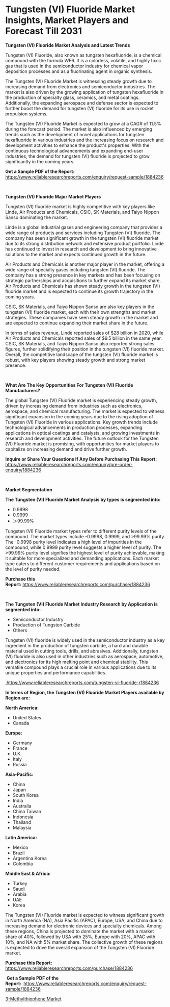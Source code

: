 <p><h1>Tungsten (VI) Fluoride Market Insights, Market Players and Forecast Till 2031</h1></p><p><strong>Tungsten (VI) Fluoride Market Analysis and Latest Trends</strong></p>
<p><p>Tungsten (VI) Fluoride, also known as tungsten hexafluoride, is a chemical compound with the formula WF6. It is a colorless, volatile, and highly toxic gas that is used in the semiconductor industry for chemical vapor deposition processes and as a fluorinating agent in organic synthesis.</p><p>The Tungsten (VI) Fluoride Market is witnessing steady growth due to increasing demand from electronics and semiconductor industries. The market is also driven by the growing application of tungsten hexafluoride in the production of specialty glass, ceramics, and metal coatings. Additionally, the expanding aerospace and defense sector is expected to further boost the demand for tungsten (VI) fluoride for its use in rocket propulsion systems.</p><p>The Tungsten (VI) Fluoride Market is expected to grow at a CAGR of 11.5% during the forecast period. The market is also influenced by emerging trends such as the development of novel applications for tungsten hexafluoride in various industries and the increasing focus on research and development activities to enhance the product's properties. With the continuous technological advancements and expanding end-user industries, the demand for tungsten (VI) fluoride is projected to grow significantly in the coming years.</p></p>
<p><strong>Get a Sample PDF of the Report:&nbsp;</strong> <a href="https://www.reliableresearchreports.com/enquiry/request-sample/1884236">https://www.reliableresearchreports.com/enquiry/request-sample/1884236</a></p>
<p>&nbsp;</p>
<p><strong>Tungsten (VI) Fluoride Major Market Players</strong></p>
<p><p>Tungsten (VI) fluoride market is highly competitive with key players like Linde, Air Products and Chemicals, CSIC, SK Materials, and Taiyo Nippon Sanso dominating the market. </p><p>Linde is a global industrial gases and engineering company that provides a wide range of products and services including Tungsten (VI) fluoride. The company has seen significant growth in the tungsten (VI) fluoride market due to its strong distribution network and extensive product portfolio. Linde has continued to invest in research and development to bring innovative solutions to the market and expects continued growth in the future.</p><p>Air Products and Chemicals is another major player in the market, offering a wide range of specialty gases including tungsten (VI) fluoride. The company has a strong presence in key markets and has been focusing on strategic partnerships and acquisitions to further expand its market share. Air Products and Chemicals has shown steady growth in the tungsten (VI) fluoride market and is expected to continue its growth trajectory in the coming years.</p><p>CSIC, SK Materials, and Taiyo Nippon Sanso are also key players in the tungsten (VI) fluoride market, each with their own strengths and market strategies. These companies have seen steady growth in the market and are expected to continue expanding their market share in the future.</p><p>In terms of sales revenue, Linde reported sales of $28 billion in 2020, while Air Products and Chemicals reported sales of $9.5 billion in the same year. CSIC, SK Materials, and Taiyo Nippon Sanso also reported strong sales figures, further solidifying their position in the tungsten (VI) fluoride market. Overall, the competitive landscape of the tungsten (VI) fluoride market is robust, with key players showing steady growth and strong market presence.</p></p>
<p>&nbsp;</p>
<p><strong>What Are The Key Opportunities For Tungsten (VI) Fluoride Manufacturers?</strong></p>
<p><p>The global Tungsten (VI) Fluoride market is experiencing steady growth, driven by increasing demand from industries such as electronics, aerospace, and chemical manufacturing. The market is expected to witness significant expansion in the coming years due to the rising adoption of Tungsten (VI) Fluoride in various applications. Key growth trends include technological advancements in production processes, expanding applications in optical coatings and catalysts, and growing investments in research and development activities. The future outlook for the Tungsten (VI) Fluoride market is promising, with opportunities for market players to capitalize on increasing demand and drive further growth.</p></p>
<p><strong>Inquire or Share Your Questions If Any Before Purchasing This Report:</strong> <a href="https://www.reliableresearchreports.com/enquiry/pre-order-enquiry/1884236">https://www.reliableresearchreports.com/enquiry/pre-order-enquiry/1884236</a></p>
<p>&nbsp;</p>
<p><strong>Market Segmentation</strong></p>
<p><strong>The Tungsten (VI) Fluoride Market Analysis by types is segmented into:</strong></p>
<p><ul><li>0.9998</li><li>0.9999</li><li>＞99.99%</li></ul></p>
<p><p>Tungsten (VI) Fluoride market types refer to different purity levels of the compound. The market types include -0.9998, 0.9999, and >99.99% purity. The -0.9998 purity level indicates a high level of impurities in the compound, while 0.9999 purity level suggests a higher level of purity. The >99.99% purity level signifies the highest level of purity achievable, making it suitable for more specialized and demanding applications. Each market type caters to different customer requirements and applications based on the level of purity needed.</p></p>
<p><strong>Purchase this Report:&nbsp;</strong><a href="https://www.reliableresearchreports.com/purchase/1884236">https://www.reliableresearchreports.com/purchase/1884236</a></p>
<p>&nbsp;</p>
<p><strong>The Tungsten (VI) Fluoride Market Industry Research by Application is segmented into:</strong></p>
<p><ul><li>Semiconductor Industry</li><li>Production of Tungsten Carbide</li><li>Others</li></ul></p>
<p><p>Tungsten (VI) fluoride is widely used in the semiconductor industry as a key ingredient in the production of tungsten carbide, a hard and durable material used in cutting tools, drills, and abrasives. Additionally, tungsten (VI) fluoride is also used in other industries such as aerospace, automotive, and electronics for its high melting point and chemical stability. This versatile compound plays a crucial role in various applications due to its unique properties and performance capabilities.</p></p>
<p><a href="https://www.reliableresearchreports.com/tungsten-vi-fluoride-r1884236">&nbsp;https://www.reliableresearchreports.com/tungsten-vi-fluoride-r1884236</a></p>
<p><strong>In terms of Region, the Tungsten (VI) Fluoride Market Players available by Region are:</strong></p>
<p>
    <p> <strong> North America: </strong>
        <ul>
            <li>United States</li>
            <li>Canada</li>
        </ul>
        </p> 
    <p> <strong> Europe: </strong>
        <ul>
            <li>Germany</li>
            <li>France</li>
            <li>U.K.</li>
            <li>Italy</li>
            <li>Russia</li>
        </ul>
        </p> 
    <p> <strong> Asia-Pacific: </strong>
        <ul>
            <li>China</li>
            <li>Japan</li>
            <li>South Korea</li>
            <li>India</li>
            <li>Australia</li>
            <li>China Taiwan</li>
            <li>Indonesia</li>
            <li>Thailand</li>
            <li>Malaysia</li>
        </ul>
        </p> 
    <p> <strong> Latin America: </strong>
        <ul>
            <li>Mexico</li>
            <li>Brazil</li>
            <li>Argentina Korea</li>
            <li>Colombia</li>
        </ul>
        </p> 
    <p> <strong> Middle East & Africa: </strong>
        <ul>
            <li>Turkey</li>
            <li>Saudi</li>
            <li>Arabia</li>
            <li>UAE</li>
            <li>Korea</li>
        </ul>
    </p>
    </p>
<p><p>The Tungsten (VI) Fluoride market is expected to witness significant growth in North America (NA), Asia Pacific (APAC), Europe, USA, and China due to increasing demand for electronic devices and specialty chemicals. Among these regions, China is projected to dominate the market with a market share of 40%, followed by USA with 25%, Europe with 20%, APAC with 10%, and NA with 5% market share. The collective growth of these regions is expected to drive the overall expansion of the Tungsten (VI) Fluoride market.</p></p>
<p><strong>Purchase this Report: </strong><a href="https://www.reliableresearchreports.com/purchase/1884236">https://www.reliableresearchreports.com/purchase/1884236</a></p>
<p>&nbsp;<strong>Get a Sample PDF of the Report:&nbsp;&nbsp;</strong><a href="https://www.reliableresearchreports.com/enquiry/request-sample/1884236">https://www.reliableresearchreports.com/enquiry/request-sample/1884236</a></p>
<p><strong></strong></p>
<p><p><a href="https://github.com/syaifulanwaramsyori/Market-Research-Report-List-1/blob/main/3-methylthiophene-market.md">3-Methylthiophene Market</a></p></p>